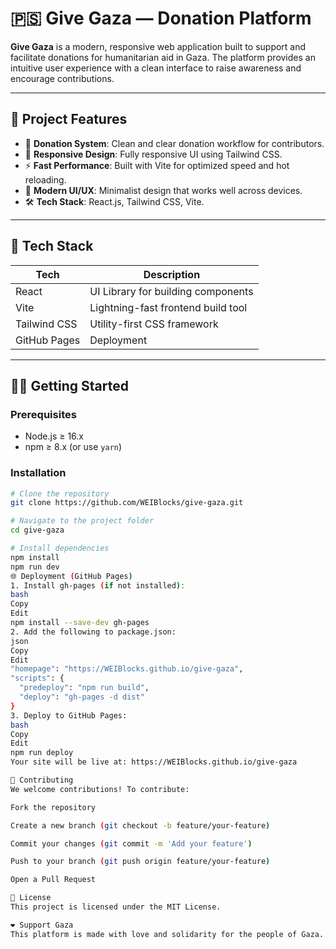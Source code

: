 # 🇵🇸 Give Gaza — Donation Platform

**Give Gaza** is a modern, responsive web application built to support and facilitate donations for humanitarian aid in Gaza. The platform provides an intuitive user experience with a clean interface to raise awareness and encourage contributions.

---

## 📌 Project Features

- 💸 **Donation System**: Clean and clear donation workflow for contributors.
- 📱 **Responsive Design**: Fully responsive UI using Tailwind CSS.
- ⚡ **Fast Performance**: Built with Vite for optimized speed and hot reloading.
- 🌙 **Modern UI/UX**: Minimalist design that works well across devices.
- 🛠️ **Tech Stack**: React.js, Tailwind CSS, Vite.

---

## 🚀 Tech Stack

| Tech         | Description                         |
|--------------|-------------------------------------|
| React        | UI Library for building components  |
| Vite         | Lightning-fast frontend build tool  |
| Tailwind CSS | Utility-first CSS framework         |
| GitHub Pages | Deployment                          |

---



## 🧑‍💻 Getting Started

### Prerequisites

- Node.js ≥ 16.x
- npm ≥ 8.x (or use `yarn`)

### Installation

```bash
# Clone the repository
git clone https://github.com/WEIBlocks/give-gaza.git

# Navigate to the project folder
cd give-gaza

# Install dependencies
npm install
npm run dev
🌐 Deployment (GitHub Pages)
1. Install gh-pages (if not installed):
bash
Copy
Edit
npm install --save-dev gh-pages
2. Add the following to package.json:
json
Copy
Edit
"homepage": "https://WEIBlocks.github.io/give-gaza",
"scripts": {
  "predeploy": "npm run build",
  "deploy": "gh-pages -d dist"
}
3. Deploy to GitHub Pages:
bash
Copy
Edit
npm run deploy
Your site will be live at: https://WEIBlocks.github.io/give-gaza

🙌 Contributing
We welcome contributions! To contribute:

Fork the repository

Create a new branch (git checkout -b feature/your-feature)

Commit your changes (git commit -m 'Add your feature')

Push to your branch (git push origin feature/your-feature)

Open a Pull Request

📄 License
This project is licensed under the MIT License.

❤️ Support Gaza
This platform is made with love and solidarity for the people of Gaza. Every effort helps. Join us in supporting humanity through action.

